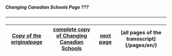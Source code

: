 ##### Changing Canadian Schools Page ???
***
### 

[Copy of the originalpage](/copies-from-original/CCS???.png)|[complete copy of Changing Canadian Schools](/copies-from-original/BestCopy_Changing_Canadian_Schools_Perspectives_on_Disability_and_Inclusion.pdf)|[next page](Changing_Canadian_Schools-???)|[all pages of the transscript] (/pages/en/)
---|---|---|---

